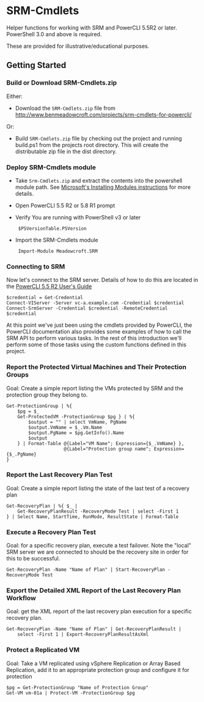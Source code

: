 # SRM-Cmdlets

Helper functions for working with SRM and PowerCLI 5.5R2 or later. PowerShell 3.0 and above is required.

These are provided for illustrative/educational purposes.


## Getting Started

### Build or Download SRM-Cmdlets.zip

Either:

 - Download the `SRM-Cmdlets.zip` file from http://www.benmeadowcroft.com/projects/srm-cmdlets-for-powercli/

Or:

 - Build `SRM-Cmdlets.zip` file by checking out the project and running build.ps1 from the projects root directory. This will create the distributable zip file in the dist directory.

### Deploy SRM-Cmdlets module

 - Take `Srm-Cmdlets.zip` and extract the contents into the powershell module path. See [Microsoft's Installing Modules instructions](http://msdn.microsoft.com/en-us/library/dd878350) for more details.
 - Open PowerCLI 5.5 R2 or 5.8 R1 prompt
 - Verify You are running with PowerShell v3 or later

        $PSVersionTable.PSVersion

 - Import the SRM-Cmdlets module

        Import-Module Meadowcroft.SRM

### Connecting to SRM

Now let's connect to the SRM server. Details of how to do this are located in the [PowerCLI 5.5 R2 User's Guide](http://pubs.vmware.com/vsphere-55/topic/com.vmware.powercli.ug.doc/GUID-A5F206CF-264D-4565-8CB9-4ED1C337053F.html)

    $credential = Get-Credential
    Connect-VIServer -Server vc-a.example.com -Credential $credential
    Connect-SrmServer -Credential $credential -RemoteCredential $credential

At this point we've just been using the cmdlets provided by PowerCLI, the PowerCLI documentation also provides some examples of how to call the SRM API to perform various tasks. In the rest of this introduction we'll perform some of those tasks using the custom functions defined in this project.

### Report the Protected Virtual Machines and Their Protection Groups

Goal: Create a simple report listing the VMs protected by SRM and the protection group they belong to.

    Get-ProtectionGroup | %{
        $pg = $_
        Get-ProtectedVM -ProtectionGroup $pg } | %{
            $output = "" | select VmName, PgName
            $output.VmName = $_.Vm.Name
            $output.PgName = $pg.GetInfo().Name
            $output
        } | Format-Table @{Label="VM Name"; Expression={$_.VmName} },
                         @{Label="Protection group name"; Expression={$_.PgName}
    }

### Report the Last Recovery Plan Test

Goal: Create a simple report listing the state of the last test of a recovery plan

    Get-RecoveryPlan | %{ $_ |
        Get-RecoveryPlanResult -RecoveryMode Test | select -First 1
    } | Select Name, StartTime, RunMode, ResultState | Format-Table


### Execute a Recovery Plan Test

Goal: for a specific recovery plan, execute a test failover. Note the "local" SRM server we are connected to should be the recovery site in order for this to be successful.

    Get-RecoveryPlan -Name "Name of Plan" | Start-RecoveryPlan -RecoveryMode Test

### Export the Detailed XML Report of the Last Recovery Plan Workflow

Goal: get the XML report of the last recovery plan execution for a specific recovery plan.

    Get-RecoveryPlan -Name "Name of Plan" | Get-RecoveryPlanResult |
        select -First 1 | Export-RecoveryPlanResultAsXml

### Protect a Replicated VM

Goal: Take a VM replicated using vSphere Replication or Array Based Replication, add it to an appropriate protection group and configure it for protection

    $pg = Get-ProtectionGroup "Name of Protection Group"
    Get-VM vm-01a | Protect-VM -ProtectionGroup $pg
